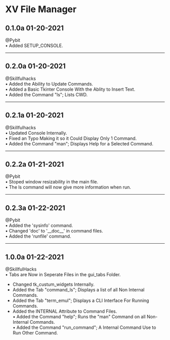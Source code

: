 XV File Manager
====

0.1.0a 01-20-2021  
---  
@Pybit  
• Added SETUP_CONSOLE. 

---
0.2.0a 01-20-2021  
---  
@Skillfulhacks  
• Added the Ability to Update Commands.  
• Added a Basic Tkinter Console With the Ablity to Insert Text.  
• Added the Command "ls"; Lists CWD.  

---
0.2.1a 01-20-2021  
---  
@Skillfulhacks  
• Updated Console Internally.  
• Fixed an Typo Making it so it Could Display Only 1 Command.  
• Added the Command "man"; Displays Help for a Selected Command.  

---
0.2.2a 01-21-2021   
---  
@Pybit   
• Stoped window resizability in the main file.   
• The ls command will now give more information when run.  

---
0.2.3a 01-22-2021  
---  
@Pybit   
• Added the 'sysinfo' command.  
• Changed 'doc' to '\_\_doc\_\_' in command files.  
• Added the 'runfile' command.  


---
1.0.0a 01-22-2021   
---  
@SkillfulHacks   
• Tabs are Now in Seperate Files in the gui_tabs Folder.  
* Changed tk_custum_widgets Internally.  
* Added the Tab "command_ls"; Displays a list of all Non Internal Commands.  
* Added the Tab "term_emul"; Displays a CLI Interface For Running Commands.    
* Added the INTERNAL Attribute to Command Files.  
• Added the Command "help"; Runs the "man" Command on all Non-Internal Commands.  
• Added the Command "run_command"; A Internal Command Use to Run Other Command.  

